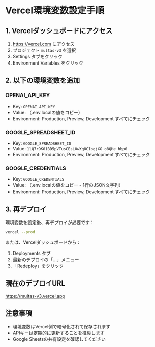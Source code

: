 # Vercel環境変数設定手順

## 1. Vercelダッシュボードにアクセス

1. https://vercel.com にアクセス
2. プロジェクト `multas-v3` を選択
3. Settings タブをクリック
4. Environment Variables をクリック

## 2. 以下の環境変数を追加

### OPENAI_API_KEY
- Key: `OPENAI_API_KEY`
- Value: （.env.localの値をコピー）
- Environment: Production, Preview, Development すべてにチェック

### GOOGLE_SPREADSHEET_ID
- Key: `GOOGLE_SPREADSHEET_ID`
- Value: `1lQ7rOK01BD5pVTusCEsL0wXq8CIbgjXG_o8QHe_hbp0`
- Environment: Production, Preview, Development すべてにチェック

### GOOGLE_CREDENTIALS
- Key: `GOOGLE_CREDENTIALS`
- Value: （.env.localの値をコピー - 1行のJSON文字列）
- Environment: Production, Preview, Development すべてにチェック

## 3. 再デプロイ

環境変数を設定後、再デプロイが必要です：

```bash
vercel --prod
```

または、Vercelダッシュボードから：
1. Deployments タブ
2. 最新のデプロイの「...」メニュー
3. 「Redeploy」をクリック

## 現在のデプロイURL

https://multas-v3.vercel.app

## 注意事項

- 環境変数はVercel側で暗号化されて保存されます
- APIキーは定期的に更新することを推奨します
- Google Sheetsの共有設定を確認してください